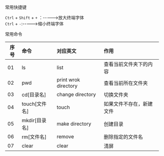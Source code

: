 常用快捷键    

`Ctrl` + `Shift` + `+` ：----->放大终端字体  
`Ctrl` + `-`:----->缩小终端字体 

常用命令 

| 序号	|	命令 					| 	对应英文 				| 	作用 						
| -----	|   :-- 					| 	:-- 					|	:--									
| 01 	|   ls						|  	list					|	查看当前文件夹下的内容			
| 02	| 	pwd						| 	print wrok directory	|	查看当前所在文件夹				
| 03	| 	cd[目录名]				| 	change directory		|	切换文件夹					 
| 04	| 	touch[文件名]			| 	touch					|	如果文件不存在，新建文件		  
| 05	| 	mkdir[目录名]			| 	make directory			|	创建目录						   
| 06	| 	rm[文件名]				| 	remove					|	删除指定的文件名				  
| 07	| 	clear					| 	clear					|	清屏							 

	